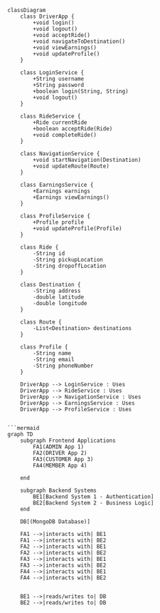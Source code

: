 ```mermaid
classDiagram
    class DriverApp {
        +void login()
        +void logout()
        +void acceptRide()
        +void navigateToDestination()
        +void viewEarnings()
        +void updateProfile()
    }

    class LoginService {
        +String username
        +String password
        +boolean login(String, String)
        +void logout()
    }

    class RideService {
        +Ride currentRide
        +boolean acceptRide(Ride)
        +void completeRide()
    }

    class NavigationService {
        +void startNavigation(Destination)
        +void updateRoute(Route)
    }

    class EarningsService {
        +Earnings earnings
        +Earnings viewEarnings()
    }

    class ProfileService {
        +Profile profile
        +void updateProfile(Profile)
    }

    class Ride {
        -String id
        -String pickupLocation
        -String dropoffLocation
    }

    class Destination {
        -String address
        -double latitude
        -double longitude
    }

    class Route {
        -List<Destination> destinations
    }

    class Profile {
        -String name
        -String email
        -String phoneNumber
    }

    DriverApp --> LoginService : Uses
    DriverApp --> RideService : Uses
    DriverApp --> NavigationService : Uses
    DriverApp --> EarningsService : Uses
    DriverApp --> ProfileService : Uses


```mermaid
graph TD
    subgraph Frontend Applications
        FA1(ADMIN App 1)
        FA2(DRIVER App 2)
        FA3(CUSTOMER App 3)
        FA4(MEMBER App 4)
    
    end

    subgraph Backend Systems
        BE1[Backend System 1 - Authentication]
        BE2[Backend System 2 - Business Logic]
    end

    DB[(MongoDB Database)]

    FA1 -->|interacts with| BE1
    FA1 -->|interacts with| BE2
    FA2 -->|interacts with| BE1
    FA2 -->|interacts with| BE2
    FA3 -->|interacts with| BE1
    FA3 -->|interacts with| BE2
    FA4 -->|interacts with| BE1
    FA4 -->|interacts with| BE2
   

    BE1 -->|reads/writes to| DB
    BE2 -->|reads/writes to| DB
